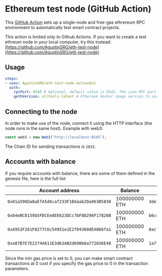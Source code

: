 # Ethereum test node (GitHub Action)

This [GitHub Action](https://github.com/features/actions) sets up a single-node and free-gas ethrereum RPC environment to automatically test smart contract projects.

This action is limited only to Github Actions. If you want to create a test ethreum node in your local computer, try this instead: [https://github.com/AgustinSRG/eth-test-node](https://github.com/AgustinSRG/eth-test-node)

## Usage

```yml
steps:
- uses: AgustinSRG/eth-test-node-action@v2
  with:
    rpcPort: 8545 # Optional, default value is 8545. The json-RPC port
    gethVersion: alltools-latest # Ethereum docker image version to use, alltools-latest by default
```

## Connecting to the node

In order to make use of the node, connect it using the HTTP interface (the node runs in the same host). Example with web3:

```js
const web3 = new Web3("http://localhost:8545");
```

The Chain ID for sending transactions is `2833`.

## Accounts with balance

If you require accounts with balance, there are some of them defined in the genesis file, here is the full list:

| Account address                              | Balance       | Private Key                                                        |
| -------------------------------------------- | ------------- | ------------------------------------------------------------------ |
| `0x01a596Da8aEfA5d6caf233F1Bdaab2Da963B5830` | 100000000 ETH | `3de106f01f3fa595f215f50a0daf2ddd1bd061663b69396783a70dcee9f1f755` |
| `0x64eBC0159b5FDCEe8EE623DCc7bF8D296F17826B` | 100000000 ETH | `b6cc360b19ce026fd49052de6fb683b5e10f9a1713320848c1ed9ab2e25ed11d` |
| `0xA953F261F8277C6c54951e1E2f04360dEA066fa1` | 100000000 ETH | `8acfcb9c3df4cdadf8837c515e925e5110cf9097474489ad253c358e69abe672` |
| `0xa87B7E7E2274A611E3d63AB2d690b6a772036E48` | 100000000 ETH | `1a774dd0f467418e0ebfceb3187b9073642b9a2610be2116b636e244168b5514` |

Since the min gas price is set to 0, you can make smart contract transactions at 0 cost if you specify the gas price to 0 in the transaction parameters.
